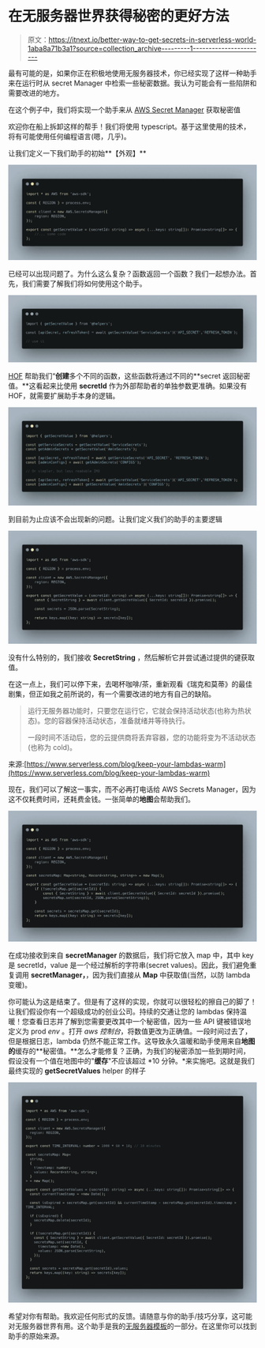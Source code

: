 # 在无服务器世界获得秘密的更好方法

> 原文：<https://itnext.io/better-way-to-get-secrets-in-serverless-world-1aba8a71b3a1?source=collection_archive---------1----------------------->

最有可能的是，如果你正在积极地使用无服务器技术，你已经实现了这样一种助手来在运行时从 secret Manager 中检索一些秘密数据。我认为可能会有一些陷阱和需要改进的地方。

在这个例子中，我们将实现一个助手来从 [AWS Secret Manager](https://aws.amazon.com/ru/secrets-manager/) 获取秘密值

欢迎你在船上拆卸这样的帮手！我们将使用 typescript。基于这里使用的技术，将有可能使用任何编程语言(嗯，几乎)。

让我们定义一下我们助手的初始**【外观】**

![](img/29ed861128c71349ee5887c8ad461394.png)

已经可以出现问题了。为什么这么复杂？函数返回一个函数？我们一起想办法。首先，我们需要了解我们将如何使用这个助手。

![](img/0455aa2f70eb7af2417699bd4d6c4f4e.png)

[HOF](https://typeofnan.dev/what-is-a-higher-order-function/) 帮助我们“**创建**多个不同的函数，这些函数将通过不同的**secret 返回秘密值。**这看起来比使用 **secretId** 作为外部帮助者的单独参数更准确。如果没有 HOF，就需要扩展助手本身的逻辑。

![](img/c965bef615eaba691007d158374a5eb5.png)

到目前为止应该不会出现新的问题。让我们定义我们的助手的主要逻辑

![](img/7b56f05374e25e6bd3b16067ec208c69.png)

没有什么特别的，我们接收 **SecretString** ，然后解析它并尝试通过提供的键获取值。

在这一点上，我们可以停下来，去喝杯咖啡/茶，重新观看《瑞克和莫蒂》的最佳剧集，但正如我之前所说的，有一个需要改进的地方有自己的缺陷。

> 运行无服务器功能时，只要您在运行它，它就会保持活动状态(也称为热状态)。您的容器保持活动状态，准备就绪并等待执行。
> 
> 一段时间不活动后，您的云提供商将丢弃容器，您的功能将变为不活动状态(也称为 cold)。

来源:[https://www.serverless.com/blog/keep-your-lambdas-warm](https://www.serverless.com/blog/keep-your-lambdas-warm)

现在，我们可以了解这一事实，而不必再打电话给 AWS Secrets Manager，因为这不仅耗费时间，还耗费金钱。一张简单的**地图**会帮助我们。

![](img/3b49d68d00a34cb6d1a21c804962d166.png)

在成功接收到来自 **secretManager** 的数据后，我们将它放入 map 中，其中 key 是 secretId，value 是一个经过解析的字符串(secret values)。因此，我们避免重复调用 **secretManager，**，因为我们直接从 **Map** 中获取值(当然，以防 lambda 变暖)。

你可能认为这是结束了。但是有了这样的实现，你就可以很轻松的擦自己的脚了！让我们假设你有一个超级成功的创业公司。持续的交通让您的 lambdas 保持温暖！您查看日志并了解到您需要更改其中一个秘密值，因为一些 API 键被错误地定义为 prod *env* 。打开 *aws 控制台*，将数值更改为正确值。一段时间过去了，但是根据日志，lambda 仍然不能正常工作。这导致永久温暖和助手使用来自**地图的**缓存的**秘密值。**怎么才能修复？正确，为我们的秘密添加一些到期时间，假设没有一个值在地图中的"**缓存**"不应该超过 *10 分钟。*来实施吧。这就是我们最终实现的 **getSecretValues** helper 的样子

![](img/64d4977c0bd68f51adb647b40be9288f.png)

希望对你有帮助。我欢迎任何形式的反馈。请随意与你的助手/技巧分享，这可能对无服务器世界有用。这个助手是我的[无服务器模板](https://github.com/collierrgbsitisfise/serverless-bonk-template)的一部分。在这里你可以找到助手的原始来源。